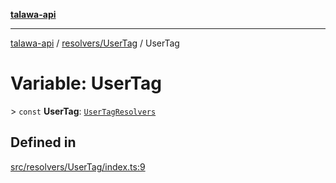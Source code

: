 [**talawa-api**](../../../README.md)

***

[talawa-api](../../../modules.md) / [resolvers/UserTag](../README.md) / UserTag

# Variable: UserTag

\> `const` **UserTag**: [`UserTagResolvers`](../../../types/generatedGraphQLTypes/type-aliases/UserTagResolvers.md)

## Defined in

[src/resolvers/UserTag/index.ts:9](https://github.com/PalisadoesFoundation/talawa-api/blob/6bd0fecc1032af2aa70d925c85724d9fec2350f9/src/resolvers/UserTag/index.ts#L9)
